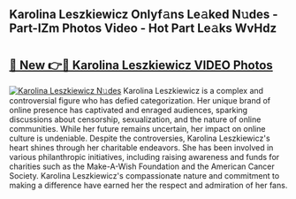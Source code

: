 ## Karolina Leszkiewicz Onlyf𝚊ns Le𝚊ked N𝚞des - Part-IZm Photos Video - Hot Part Le𝚊ks WvHdz

# <h2><a href="http://ab51495.deff.icu/?id=Karolina+Leszkiewicz">🔗 New 👉🔴 Karolina Leszkiewicz VIDEO Photos</a></h2>

[![Karolina Leszkiewicz N𝚞des](https://i.imgur.com/rIISA9y.gif)](http://ab51495.deff.icu/?id=Karolina+Leszkiewicz)
Karolina Leszkiewicz is a complex and controversial figure who has defied categorization. Her unique brand of online presence has captivated and enraged audiences, sparking discussions about censorship, sexualization, and the nature of online communities. While her future remains uncertain, her impact on online culture is undeniable. Despite the controversies, Karolina Leszkiewicz's heart shines through her charitable endeavors. She has been involved in various philanthropic initiatives, including raising awareness and funds for charities such as the Make-A-Wish Foundation and the American Cancer Society. Karolina Leszkiewicz's compassionate nature and commitment to making a difference have earned her the respect and admiration of her fans.
